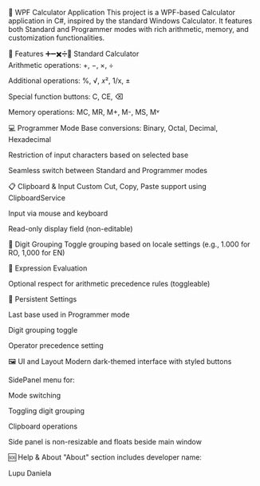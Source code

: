 🧮 WPF Calculator Application
This project is a WPF-based Calculator application in C#, inspired by the standard Windows Calculator. It features both Standard and Programmer modes with rich arithmetic, memory, and customization functionalities.

📌 Features
➕➖✖️➗🟰 Standard Calculator  
Arithmetic operations: +, −, ×, ÷

Additional operations: %, √, 𝑥², 1/x, ±

Special function buttons: C, CE, ⌫

Memory operations: MC, MR, M+, M-, MS, M˅

💻 Programmer Mode
Base conversions: Binary, Octal, Decimal, Hexadecimal

Restriction of input characters based on selected base

Seamless switch between Standard and Programmer modes

📋 Clipboard & Input
Custom Cut, Copy, Paste support using ClipboardService

Input via mouse and keyboard

Read-only display field (non-editable)

🔢 Digit Grouping
Toggle grouping based on locale settings (e.g., 1.000 for RO, 1,000 for EN)


🧾 Expression Evaluation

Optional respect for arithmetic precedence rules (toggleable)

🧭 Persistent Settings

Last base used in Programmer mode

Digit grouping toggle

Operator precedence setting

🖼 UI and Layout
Modern dark-themed interface with styled buttons

SidePanel menu for:

Mode switching

Toggling digit grouping

Clipboard operations

Side panel is non-resizable and floats beside main window

🆘 Help & About
"About" section includes developer name:

Lupu Daniela


